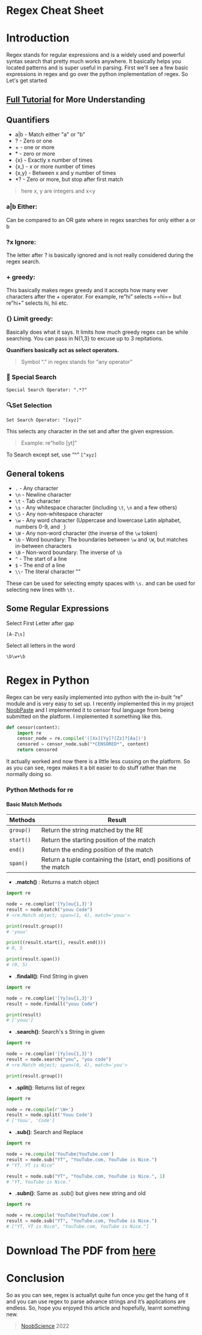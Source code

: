 # Regex Cheat Sheet

# Introduction
Regex stands for regular expressions and is a widely used and powerful syntax search that pretty much works anywhere.
It basically helps you located patterns and is super useful in parsing. First we'll see a few basic expressions in regex and go over the python implementation of regex. So Let's get started

## [Full Tutorial](https://dev.to/coderpad/the-complete-guide-to-regular-expressions-regex-1m6) for More Understanding

## Quantifiers
-   a|b - Match either "a" or "b”
-   ? - Zero or one
-   + - one or more
-   * - zero or more
-   {x} - Exactly x number of times 
-   {x,} - x or more number of times
-   {x,y} - Between x and y number of times 
-   *? - Zero or more, but stop after first match

> here x, y are integers and x\<y

### a|b Either:
Can be compared to an OR gate where in regex searches for only either a or b

### ?x Ignore:
The letter after ? is basically ignored and is not really considered during the regex search.

### + greedy:
This basically makes regex greedy and it accepts how many ever characters after the + operator. For example, re”hi” selects ==hi== but re”hi+” selects hi, hii etc.

### {} Limit greedy:
Basically does what it says. It limits how much greedy regex can be while searching. You can pass in N{1,3} to excuse up to 3 repitations.

**Quanifiers basically act as select operators.**

> Symbol “.” in regex stands for “any operator”

### 👀 Special Search

```
Special Search Operator: ".*?"
```

### 🔍Set Selection
```
Set Search Operator: "[xyz]"
```

This selects any character in the set and after the given expression.

> Example: re”hello [yt]”

To Search except set, use “^” `[^xyz]`

## General tokens
-   `.` - Any character
-   `\n` - Newline character
-   `\t` - Tab character
-   `\s` - Any whitespace character (including `\t`, `\n` and a few others)
-   `\S` - Any non-whitespace character
-   `\w` - Any word character (Uppercase and lowercase Latin alphabet, numbers 0-9, and `_`)
-   `\W` - Any non-word character (the inverse of the `\w` token)
-   `\b` - Word boundary: The boundaries between `\w` and `\W`, but matches in-between characters
-   `\B` - Non-word boundary: The inverse of `\b`
-   `^` - The start of a line
-   `$` - The end of a line
-   `\\`- The literal character "\"

These can be used for selecting empty spaces with `\s.` and can be used for selecting new lines with `\t.`

## Some Regular Expressions

Select First Letter after gap 
```
[A-Z\s]
```

Select all letters in the word
```
\b\w+\b
```


# Regex in Python
Regex can be very easily implemented into python with the in-built “re” module and is very easy to set up. I recently implemented this in my project [NoobPaste](https://noobpaste.herokuapp.com) and I implemented it to censor foul language from being submitted on the platform. I implemented it something like this.

```python
def censor(content):
    import re
    censor_node = re.compile('([Xx][Yy]?[Zz]?[Aa])')
    censored = censor_node.sub("*CENSORED*", content)
    return censored 
```

It actually worked and now there is a little less cussing on the platform. So as you can see, regex makes it a bit easier to do stuff rather than me normally doing so.

### Python Methods for re
#### Basic Match Methods
| Methods | Result |
|-------------|-----------|
| `group()` | Return the string matched by the RE |
| `start()` | Return the starting position of the match |
| `end()` | Return the ending position of the match |
| `span()` | Return a tuple containing the (start, end) positions of the match |

- **.match()** : Returns a match object
```python
import re

node = re.complie('[Yy]ou{1,3}')
result = node.match("youu Code")
# <re.Match object; span=(1, 4), match='youu'>

print(result.group())
# 'youu'

print((result.start(), result.end()))
# 0, 5

print(result.span())
# (0, 5)
```
- **.findall()**: Find String in given
```python
import re

node = re.complie('[Yy]ou{1,3}')
result = node.findall("youu Code")

print(result)
# ['youu']
```
- **.search()**: Search's s String in given
```python
import re

node = re.complie('[Yy]ou{1,3}')
result = node.search("you", "you code")
# <re.Match object; span=(0, 4), match='you'>

print(result.group())
```
- **.split()**: Returns list of regex
```python
import re

node = re.compile(r'\W+')
result = node.split('Youu Code')
# ['Youu', 'Code']
```
- **.sub()**: Search and Replace
```python
import re

node = re.compile('YouTube|YouTube.com')
result = node.sub("YT", "YouTube.com, YouTube is Nice.")
# "YT, YT is Nice"

result = node.sub("YT", "YouTube.com, YouTube is Nice.", 1)
# "YT, YouTube is Nice."
```
- **.subn()**: Same as .sub() but gives new string and old
```python
import re

node = re.compile('YouTube|YouTube.com')
result = node.sub("YT", "YouTube.com, YouTube is Nice.")
# ["YT, YT is Nice", "YouTube.com, YouTube is Nice."]
```

# Download The PDF from [here](https://shortpaw.herokuapp.com/regex_tutorial)

# Conclusion
So as you can see, regex is actuallyt quite fun once you get the hang of it and you can use regex to parse advance strings and it’s applications are endless. So, hope you enjoyed this article and hopefully, learnt something new.

> [NoobScience](https://newtoallofthis123.github.io/About/) 2022